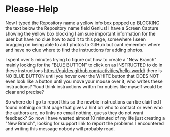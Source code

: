 # Please-Help
Now I typed the Repository name a yellow info box popped up BLOCKING the text below the Repository name field Genius!
I have a Screen Capture showing the yellow box blocking I am sure important information for the user but have no clue how to add it to this page, somewhere I seen bragging on being able to add photos to GitHub but cant remember where and have no clue where to find the instructions for adding photos. 

I spent over 5 minutes trying to figure out how to create a "New Branch" mainly looking for the "BLUE BUTTON" to click on as INSTRUCTED to do in these instructions https://guides.github.com/activities/hello-world/ there is NO BLUE BUTTON until you hover over the WHITE button that DOES NOT even look like a button until you move your mouse over it, who writes these instructions? Youd think instructions writtrn for nubies like myself would be clear and precise? 

So where do I go to report this so the newbie instructions can be clairfied I found nothing on that page that gives a hint on who to contact or even who the authors are, no links no email nothing, guess they do not want feedback? So now I have wasted almost 10 minuted of my life just creating a "New Branch", looking for support link to report the problems I encountered and writing this message nobody will probably read.
